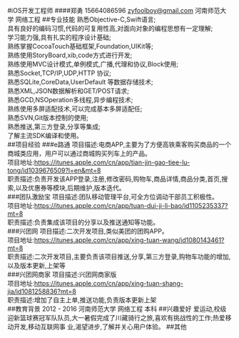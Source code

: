 #iOS开发工程师
####郑勇   15664086596   zyfoolboy@gmail.com   河南师范大学    网络工程
##专业技能
熟悉Objective-C,Swift语言;<br />
具有良好的编码习惯,代码的可复用性高,对面向对象的编程思想有一定理解;<br />
学习能力强,具有扎实的程序设计基础;<br />
熟练掌握CocoaTouch基础框架,Foundation,UIKit等;<br />
熟练使用StoryBoard,xib,code方式进行开发;<br />
熟练使用MVC设计模式,单例模式,广播,代理和协议,Block使用;<br />
熟悉Socket,TCP/IP,UDP,HTTP 协议;<br />
熟悉SQLite,CoreData,UserDefault 等数据存储技术;<br />
熟悉XML,JSON数据解析和GET/POST请求;<br />
熟悉GCD,NSOperation多线程,异步编程技术;<br />
熟练使用多屏适配技术,可以完成基本多屏适配任;<br />
熟悉SVN,Git版本控制的使用;<br />
熟悉推送,第三方登录,分享等集成;<br/>
了解主流SDK编译和使用。<br />
##项目经验
###e路通
项目描述:电商APP,主要为了方便高铁乘客购买商品的一个商城类应用，用户可以通过商城购买列车上的产品。<br />
项目地址:https://itunes.apple.com/cn/app/tian-jin-gao-tiee-lu-tong/id1039676509?l=en&mt=8<br/>
职责描述:负责开发该APP登录,注册,修改密码,购物车,商品详情,商品分类,首页,搜索,以及优惠券等模块,后期维护,版本迭代。<br />
###团队激励宝
项目描述:团队移动管理平台,可全方位调动干部员工积极性。<br/>
项目地址:https://itunes.apple.com/cn/app/tuan-dui-ji-li-bao/id1105235337?mt=8<br/>
职责描述:负责集成该项目的分享以及推送通知等功能。<br/>
###兴团网
项目描述:二次开发项目,类似美团的团购APP。<br/>
项目地址:https://itunes.apple.com/cn/app/xing-tuan-wang/id1080143461?mt=8<br/>
职责描述:二次开发项目,主要负责该项目推送,分享,第三方登录,购物车功能的增加,以及版本更新,上架等<br/>
###兴团网商家
项目描述:兴团网商家版<br/>
项目地址:https://itunes.apple.com/cn/app/xing-tuan-shang-jia/id1081258836?mt=8<br/>
职责描述:增加了自主上单,推送功能,负责版本更新上架<br/>
##教育背景
2012 - 2016   河南师范大学    网络工程    本科
##兴趣爱好
爱运动,校级迎新篮球赛冠军队队员,大一暑假完成了川藏骑行之旅,喜欢有挑战性的工作;热爱移动开发,移动互联网事 业,渴望进步,了解并关心用户体验。
##其他



